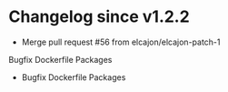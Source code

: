 # Changelog since v1.2.2
- Merge pull request #56 from elcajon/elcajon-patch-1

Bugfix Dockerfile Packages 
- Bugfix Dockerfile Packages 
